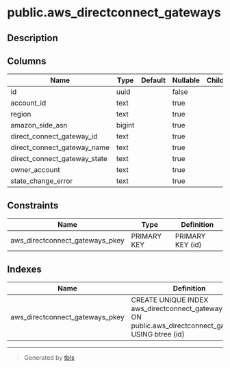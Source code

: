# public.aws_directconnect_gateways

## Description

## Columns

| Name | Type | Default | Nullable | Children | Parents | Comment |
| ---- | ---- | ------- | -------- | -------- | ------- | ------- |
| id | uuid |  | false |  |  |  |
| account_id | text |  | true |  |  |  |
| region | text |  | true |  |  |  |
| amazon_side_asn | bigint |  | true |  |  |  |
| direct_connect_gateway_id | text |  | true |  |  |  |
| direct_connect_gateway_name | text |  | true |  |  |  |
| direct_connect_gateway_state | text |  | true |  |  |  |
| owner_account | text |  | true |  |  |  |
| state_change_error | text |  | true |  |  |  |

## Constraints

| Name | Type | Definition |
| ---- | ---- | ---------- |
| aws_directconnect_gateways_pkey | PRIMARY KEY | PRIMARY KEY (id) |

## Indexes

| Name | Definition |
| ---- | ---------- |
| aws_directconnect_gateways_pkey | CREATE UNIQUE INDEX aws_directconnect_gateways_pkey ON public.aws_directconnect_gateways USING btree (id) |

---

> Generated by [tbls](https://github.com/k1LoW/tbls)
